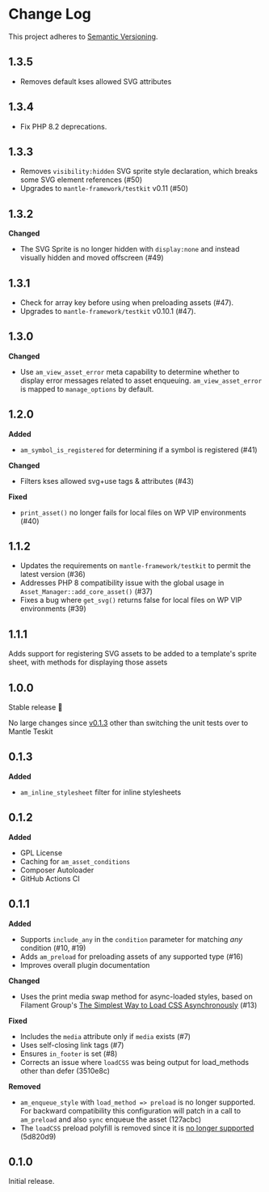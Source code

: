 # Change Log
This project adheres to [Semantic Versioning](http://semver.org/).

## 1.3.5

* Removes default kses allowed SVG attributes

## 1.3.4

* Fix PHP 8.2 deprecations.

## 1.3.3

* Removes `visibility:hidden` SVG sprite style declaration, which breaks some SVG element references (#50)
* Upgrades to `mantle-framework/testkit` v0.11 (#50)

## 1.3.2

**Changed**

* The SVG Sprite is no longer hidden with `display:none` and instead visually hidden and moved offscreen (#49)

## 1.3.1

* Check for array key before using when preloading assets (#47).
* Upgrades to `mantle-framework/testkit` v0.10.1 (#47).

## 1.3.0

**Changed**

* Use `am_view_asset_error` meta capability to determine whether to display error messages related to asset enqueuing. `am_view_asset_error` is mapped to `manage_options` by default.

## 1.2.0

**Added**

* `am_symbol_is_registered` for determining if a symbol is registered (#41)

**Changed**

* Filters kses allowed svg+use tags & attributes (#43)

**Fixed**

* `print_asset()` no longer fails for local files on WP VIP environments (#40)

## 1.1.2

* Updates the requirements on `mantle-framework/testkit` to permit the latest version (#36)
* Addresses PHP 8 compatibility issue with the global usage in `Asset_Manager::add_core_asset()` (#37)
* Fixes a bug where `get_svg()` returns false for local files on WP VIP environments (#39)

## 1.1.1

Adds support for registering SVG assets to be added to a template's sprite sheet, with methods for displaying those assets

## 1.0.0

Stable release 🎊

No large changes since [v0.1.3](https://github.com/alleyinteractive/wp-asset-manager/releases/tag/0.1.3) other than switching the unit tests over to Mantle Teskit

## 0.1.3

**Added**

* `am_inline_stylesheet` filter for inline stylesheets

## 0.1.2

**Added**

* GPL License
* Caching for `am_asset_conditions`
* Composer Autoloader
* GitHub Actions CI

## 0.1.1

**Added**

* Supports `include_any` in the `condition` parameter for matching _any_ condition (#10, #19)
* Adds `am_preload` for preloading assets of any supported type (#16)
* Improves overall plugin documentation

**Changed**

* Uses the print media swap method for async-loaded styles, based on Filament Group's [The Simplest Way to Load CSS Asynchronously](https://www.filamentgroup.com/lab/load-css-simpler/) (#13)

**Fixed**

* Includes the `media` attribute only if `media` exists (#7)
* Uses self-closing link tags (#7)
* Ensures `in_footer` is set (#8)
* Corrects an issue where `loadCSS` was being output for load_methods other than defer (3510e8c)

**Removed**

* `am_enqueue_style` with `load_method => preload` is no longer supported. For backward compatibility this configuration will patch in a call to `am_preload` and also `sync` enqueue the asset (127acbc)
* The `loadCSS` preload polyfill is removed since it is [no longer supported](https://github.com/filamentgroup/loadCSS#changes-in-version-30-no-more-preload-polyfill) (5d820d9)

## 0.1.0

Initial release.
